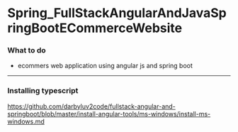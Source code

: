 # Spring_FullStackAngularAndJavaSpringBootECommerceWebsite

### What to do
 - ecommers web application using angular js and spring boot

-------------------
### Installing typescript

https://github.com/darbyluv2code/fullstack-angular-and-springboot/blob/master/install-angular-tools/ms-windows/install-ms-windows.md
